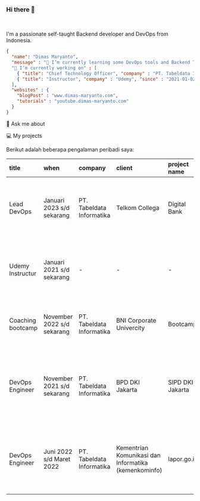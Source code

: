 ### Hi there 👋

<br />

I'm a passionate self-taught Backend developer and DevOps from Indonesia.

```json
{
  "name": "Dimas Maryanto",
  "message" : "🌱 I’m currently learning some DevOps tools and Backend Technologies"
  "🔭 I’m currently working on" : [
    { "title": "Chief Technology Officer", "company" : "PT. Tabeldata Informatika", "since" : "2016-06-25" }, 
    { "title": "Instructor", "company" : "Udemy", "since" : "2021-01-02" }
  ],
  "websites" : {
    "blogPost" : "www.dimas-maryanto.com",
    "tutorials" : "youtube.dimas-maryanto.com"
  }
}
```

💬 Ask me about

💻 My projects

Berikut adalah beberapa pengalaman peribadi saya:

| title           | when                        | company                   | client            | project name      | job desk |
| :---            | :---                        | :---                      | :---              | :---              | :---     |
| Lead DevOps     | Januari 2023 s/d sekarang   | PT. Tabeldata Informatika | Telkom Collega    | Digital Bank      | Memberikan solusi cloudnative kepada team collega, memberikan training dan coaching |
| Udemy Instructur | Januari 2021 s/d sekarang  | - | -  | - | Membuat kelas online terkait DevOps, Database Administrator, Programming serta BigData |
| Coaching bootcamp | November 2022 s/d sekarang | PT. Tabeldata Informatika | BNI Corporate Univercity | Bootcamp | Mentoring peserta bootcamp selama maggang di BNI |
| DevOps Engineer | November 2021 s/d sekarang  | PT. Tabeldata Informatika | BPD DKI Jakarta   | SIPD DKI Jakarta  | membangun dan mendesign flow ci/cd pipeline  dengan gitlab, kubernetes, docker, gitlab ci, Nutanix |
| DevOps Engineer | Juni 2022 s/d Maret 2022    | PT. Tabeldata Informatika | Kementrian Komunikasi dan Informatika (kemenkominfo) | lapor.go.id | Memigrasikan infrastruktur dari Kantor Staf Presiden (KSP) ke PDN dan transisi ke cloudnative apps | 

